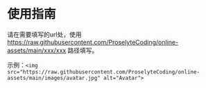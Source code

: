 # 使用指南

请在需要填写的url处，使用 https://raw.githubusercontent.com/ProselyteCoding/online-assets/main/xxx/xxx 路径填写。

示例：```<img src="https://raw.githubusercontent.com/ProselyteCoding/online-assets/main/images/avatar.jpg" alt="Avatar">  ```
